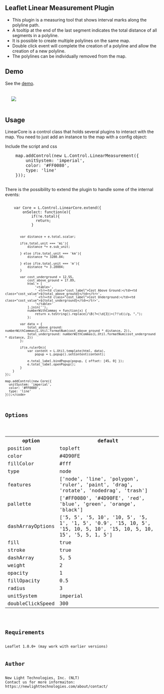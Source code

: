 <h2>Leaflet Linear Measurement Plugin</h2>

<ul>

  <li>This plugin is a measuring tool that shows interval marks along the polyline path.</li>

  <li>A tooltip at the end of the last segment indicates the total distance of all segments in a polyline.</li>

  <li>It is possible to create multiple polylines on the same map.</li>

  <li>Double click event will complete the creation of a polyline and allow the creation of a new polyline.</li>

  <li>The polylines can be individually removed from the map.</li>

</ul>

<h2>Demo</h2>

See the <a href="https://NLTGit.github.io/Leaflet.LinearMeasurement/">demo</a>.

<div style="padding: 20px 20px;">
  <img src="examples/dc.png" />
</div>

<h2>Usage</h2>

<div>
  <p>LinearCore is a control class that holds several plugins to interact with the map. You need to just add an instance to the map with a config object:</p>
  
  <p>Include the script and css</p>

  <pre>
    map.addControl(new L.Control.LinearMeasurement({
        unitSystem: 'imperial',
        color: '#FF0080',
        type: 'line'
    }));
  </pre>

  <p>There is the possibility to extend the plugin to handle some of the internal events: </p>
</div>

<code>
    var Core = L.Control.LinearCore.extend({
        onSelect: function(e){
            if(!e.total){
              return;
            }

            var distance = e.total.scalar;

            if(e.total.unit === 'mi'){
                distance *= e.sub_unit;

            } else if(e.total.unit === 'km'){
                distance *= 3280.84;

            } else if(e.total.unit === 'm'){
                distance *= 3.28084;
            }

            var cost_underground = 12.55,
                cost_above_ground = 17.89,
                html = [
                    '<table>',
                    ' <tr><td class="cost_label">Cost Above Ground:</td><td class="cost_value">${total_above_ground}</td></tr>',
                    ' <tr><td class="cost_label">Cost Underground:</td><td class="cost_value">${total_underground}</td></tr>',
                    '</table>'
                ].join(''),
                numberWithCommas = function(x) {
                    return x.toString().replace(/\B(?=(\d{3})+(?!\d))/g, ",");
                };

            var data = {
                total_above_ground: numberWithCommas(L.Util.formatNum(cost_above_ground * distance, 2)),
                total_underground: numberWithCommas(L.Util.formatNum(cost_underground * distance, 2))
            };

            if(e.rulerOn){
                var content = L.Util.template(html, data),
                    popup = L.popup().setContent(content);

                e.total_label.bindPopup(popup, { offset: [45, 0] });
                e.total_label.openPopup();
            }
        }
    });

    map.addControl(new Core({
      unitSystem: 'imperial',
      color: '#FF0080',
      type: 'line'
    }));</code>

<h2>Options</h2>

<table>
  <tr><th>option</th><th>default</th></tr>
  <tr><td>position</td><td>topleft</td></tr>
  <tr><td>color</td> <td>#4D90FE</td></tr>
  <tr><td>fillColor</td> <td>#fff</td></tr>
  <tr><td>type</td> <td>node</td></tr>
  <tr><td>features</td> <td>['node', 'line', 'polygon', 'ruler', 'paint', 'drag', 'rotate', 'nodedrag', 'trash']</td></tr>
  <tr><td>pallette</td> <td>['#FF0080', '#4D90FE', 'red', 'blue', 'green', 'orange', 'black']</td></tr>
  <tr><td>dashArrayOptions</td> <td>['5, 5', '5, 10', '10, 5', '5, 1', '1, 5', '0.9', '15, 10, 5', '15, 10, 5, 10', '15, 10, 5, 10, 15', '5, 5, 1, 5']</td></tr>
  <tr><td>fill</td> <td>true</td></tr>
  <tr><td>stroke</td> <td>true</td></tr>
  <tr><td>dashArray</td> <td>5, 5</td></tr>
  <tr><td>weight</td> <td>2</td></tr>
  <tr><td>opacity</td> <td>1</td></tr>
  <tr><td>fillOpacity</td> <td>0.5</td></tr>
  <tr><td>radius</td> <td>3</td></tr>
  <tr><td>unitSystem</td> <td>imperial</td></tr>
  <tr><td>doubleClickSpeed</td> <td>300</td></tr>

</table>

<h2>Requirements</h2>
Leaflet 1.0.0+ (may work with earlier versions)

<h2>Author</h2>
New Light Technologies, Inc. (NLT)
Contact us for more informaiton: https://newlighttechnologies.com/about/contact/


